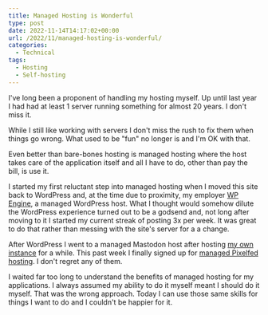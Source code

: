 ```yaml
---
title: Managed Hosting is Wonderful
type: post
date: 2022-11-14T14:17:02+00:00
url: /2022/11/managed-hosting-is-wonderful/
categories:
  - Technical
tags:
  - Hosting
  - Self-hosting
---
```


I've long been a proponent of handling my hosting myself. Up until last year I had had at least 1 server running something for almost 20 years. I don't miss it.

While I still like working with servers I don't miss the rush to fix them when things go wrong. What used to be "fun" no longer is and I'm OK with that.

Even better than bare-bones hosting is managed hosting where the host takes care of the application itself and all I have to do, other than pay the bill, is use it.

I started my first reluctant step into managed hosting when I moved this site back to WordPress and, at the time due to proximity, my employer [WP Engine][1], a managed WordPress host. What I thought would somehow dilute the WordPress experience turned out to be a godsend and, not long after moving to it I started my current streak of posting 3x per week. It was great to do that rather than messing with the site's server for a a change.

After WordPress I went to a managed Mastodon host after hosting [my own instance][2] for a while. This past week I finally signed up for [managed Pixelfed hosting][3]. I don't regret any of them.

I waited far too long to understand the benefits of managed hosting for my applications. I always assumed my ability to do it myself meant I should do it myself. That was the wrong approach. Today I can use those same skills for things I want to do and I couldn't be happier for it.

 [1]: https://wpengine.com/
 [2]: https://mastodon.chriswiegman.com/
 [3]: https://pixelfed.chriswiegman.com/chris